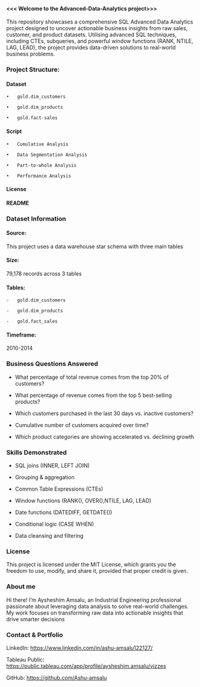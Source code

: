 
#### <<< Welcome to the Advanced-Data-Analytics project>>>
This repository showcases a comprehensive SQL Advanced Data Analytics project designed to uncover actionable business insights from raw sales, customer, and product datasets. Utilising advanced SQL techniques, including CTEs, subqueries, and powerful window functions (RANK, NTILE, LAG, LEAD), the project provides data-driven solutions to real-world business problems.

### Project Structure: 
  #### Dataset
  
    •	gold.dim_customers
    
    •	gold.dim_products 
    
    •	gold.fact-sales 
    
  #### Script
  
    •	Cumulative Analysis
    
    •	Data Segmentation Analysis
    
    •	Part-to-whole Analysis
    
    •	Performance Analysis
#### License
#### README

### Dataset Information
  #### Source:  
  
  This project uses a data warehouse star schema with three main tables
  
  #### Size:  
  
  79,178 records across 3 tables
  
  #### Tables: 
  
    -	gold.dim_customers 
    
    -	gold.dim_products
    
    -	gold.fact_sales                       
  #### Timeframe: 
  
  2010-2014

### Business Questions Answered

  - What percentage of total revenue comes from the top 20% of customers?
    
  -	What percentage of revenue comes from the top 5 best-selling products?
    
  -	Which customers purchased in the last 30 days vs. inactive customers?
    
  -	Cumulative number of customers acquired over time?
  	
  -	Which product categories are showing accelerated vs. declining growth
  
### Skills Demonstrated

  - SQL joins (INNER, LEFT JOIN)
  
  - Grouping & aggregation
  
  - Common Table Expressions (CTEs)
  
  - Window functions (RANK(), OVER(),NTILE, LAG, LEAD)
  
  - Date functions (DATEDIFF, GETDATE())
  
  - Conditional logic (CASE WHEN)
  
  - Data cleansing and filtering

### License

This project is licensed under the MIT License, which grants you the freedom to use, modify, and share it, provided that proper credit is given.

### About me

Hi there! I’m Aysheshim Amsalu, an Industrial Engineering professional passionate about leveraging data analysis to solve real-world challenges. My work focuses on transforming raw data into actionable insights that drive smarter decisions

### Contact & Portfolio

LinkedIn: https://www.linkedin.com/in/ashu-amsalu122127/

Tableau Public:  https://public.tableau.com/app/profile/aysheshim.amsalu/vizzes

GitHub: https://github.com/Ashu-amsalu


